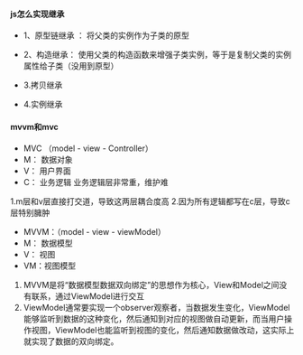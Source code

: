 #### js怎么实现继承
  - 1、原型链继承 ： 将父类的实例作为子类的原型

  - 2、构造继承： 使用父类的构造函数来增强子类实例，等于是复制父类的实例属性给子类（没用到原型）

  - 3.拷贝继承

  - 4.实例继承

#### mvvm和mvc
 - MVC （model - view - Controller）
  - M： 数据对象
  - V： 用户界面
  - C： 业务逻辑  业务逻辑层非常重，维护难

  1.m层和v层直接打交道，导致这两层耦合度高
  2.因为所有逻辑都写在c层，导致c层特别臃肿

 - MVVM：（model - view - viewModel）
  - M： 数据模型
  - V： 视图
  - VM：视图模型

  1. MVVM是将“数据模型数据双向绑定”的思想作为核心，View和Model之间没有联系，通过ViewModel进行交互
  2. ViewModel通常要实现一个observer观察者，当数据发生变化，ViewModel能够监听到数据的这种变化，然后通知到对应的视图做自动更新，而当用户操作视图，ViewModel也能监听到视图的变化，然后通知数据做改动，这实际上就实现了数据的双向绑定。
